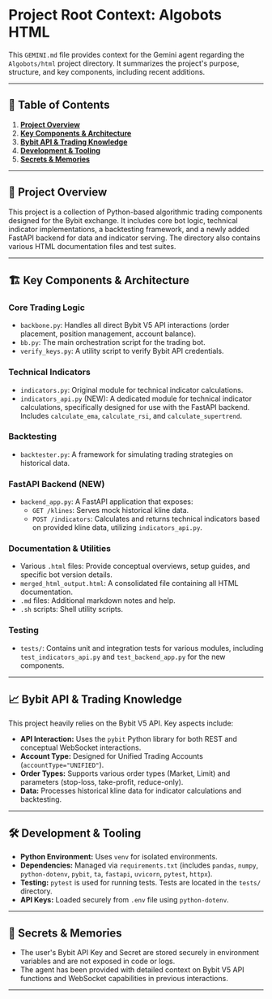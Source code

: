# Project Root Context: Algobots HTML

This `GEMINI.md` file provides context for the Gemini agent regarding the `Algobots/html` project directory. It summarizes the project's purpose, structure, and key components, including recent additions.

---

## 📜 Table of Contents

1.  [**Project Overview**](#-project-overview)
2.  [**Key Components & Architecture**](#-key-components--architecture)
3.  [**Bybit API & Trading Knowledge**](#-bybit-api--trading-knowledge)
4.  [**Development & Tooling**](#-development--tooling)
5.  [**Secrets & Memories**](#-secrets--memories)

---

## 🚀 Project Overview

This project is a collection of Python-based algorithmic trading components designed for the Bybit exchange. It includes core bot logic, technical indicator implementations, a backtesting framework, and a newly added FastAPI backend for data and indicator serving. The directory also contains various HTML documentation files and test suites.

---

## 🏗️ Key Components & Architecture

### Core Trading Logic
-   `backbone.py`: Handles all direct Bybit V5 API interactions (order placement, position management, account balance).
-   `bb.py`: The main orchestration script for the trading bot.
-   `verify_keys.py`: A utility script to verify Bybit API credentials.

### Technical Indicators
-   `indicators.py`: Original module for technical indicator calculations.
-   `indicators_api.py` (NEW): A dedicated module for technical indicator calculations, specifically designed for use with the FastAPI backend. Includes `calculate_ema`, `calculate_rsi`, and `calculate_supertrend`.

### Backtesting
-   `backtester.py`: A framework for simulating trading strategies on historical data.

### FastAPI Backend (NEW)
-   `backend_app.py`: A FastAPI application that exposes:
    -   `GET /klines`: Serves mock historical kline data.
    -   `POST /indicators`: Calculates and returns technical indicators based on provided kline data, utilizing `indicators_api.py`.

### Documentation & Utilities
-   Various `.html` files: Provide conceptual overviews, setup guides, and specific bot version details.
-   `merged_html_output.html`: A consolidated file containing all HTML documentation.
-   `.md` files: Additional markdown notes and help.
-   `.sh` scripts: Shell utility scripts.

### Testing
-   `tests/`: Contains unit and integration tests for various modules, including `test_indicators_api.py` and `test_backend_app.py` for the new components.

---

## 📈 Bybit API & Trading Knowledge

This project heavily relies on the Bybit V5 API. Key aspects include:
-   **API Interaction:** Uses the `pybit` Python library for both REST and conceptual WebSocket interactions.
-   **Account Type:** Designed for Unified Trading Accounts (`accountType="UNIFIED"`).
-   **Order Types:** Supports various order types (Market, Limit) and parameters (stop-loss, take-profit, reduce-only).
-   **Data:** Processes historical kline data for indicator calculations and backtesting.

---

## 🛠️ Development & Tooling

-   **Python Environment:** Uses `venv` for isolated environments.
-   **Dependencies:** Managed via `requirements.txt` (includes `pandas`, `numpy`, `python-dotenv`, `pybit`, `ta`, `fastapi`, `uvicorn`, `pytest`, `httpx`).
-   **Testing:** `pytest` is used for running tests. Tests are located in the `tests/` directory.
-   **API Keys:** Loaded securely from `.env` file using `python-dotenv`.

---

## 💎 Secrets & Memories

-   The user's Bybit API Key and Secret are stored securely in environment variables and are not exposed in code or logs.
-   The agent has been provided with detailed context on Bybit V5 API functions and WebSocket capabilities in previous interactions.

---
